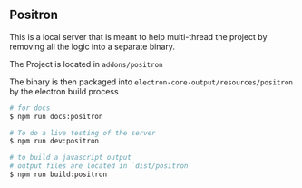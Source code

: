 ## Positron ##

This is a local server that is meant to help multi-thread the project by removing all the logic into a separate binary.

The Project is located in `addons/positron`

The binary is then packaged into `electron-core-output/resources/positron`
by the electron build process

```bash
# for docs
$ npm run docs:positron

# To do a live testing of the server
$ npm run dev:positron

# to build a javascript output
# output files are located in `dist/positron`
$ npm run build:positron
```